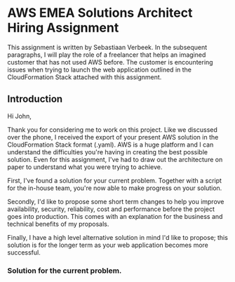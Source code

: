 # AWS EMEA Solutions Architect Hiring Assignment

This assignment is written by Sebastiaan Verbeek. In the subsequent paragraphs, I will play the role of a freelancer that helps an imagined customer that has not used AWS before. The customer is encountering issues when trying to launch the web application outlined in the CloudFormation Stack attached with this assignment. 

## Introduction

Hi John,

Thank you for considering me to work on this project. Like we discussed over the phone, I received the export of your present AWS solution in the CloudFormation Stack format (.yaml). AWS is a huge platform and I can understand the difficulties you're having in creating the best possible solution. Even for this assignment, I've had to draw out the architecture on paper to understand what you were trying to achieve. 

First, I've found a solution for your current problem. Together with a script for the in-house team, you're now able to make progress on your solution. 

Secondly, I'd like to propose some short term changes to help you improve availability, security, reliability, cost and performance before the project goes into production. This comes with an explanation for the business and technical benefits of my proposals. 

Finally, I have a high level alternative solution in mind I'd like to propose; this solution is for the longer term as your web application becomes more successful. 

### Solution for the current problem.

